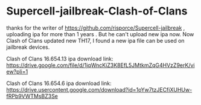 # Supercell-jailbreak-Clash-of-Clans

thanks for the writer of https://github.com/risporce/Supercell-jailbreak , uploading ipa for more than 1 years . But he can't upload new ipa now. Now Clash of Clans updated new TH17, I found a new ipa file can be used on jailbreak devices.

Clash of Clans 16.654.13 ipa download link: https://drive.google.com/file/d/1jqWncKiZ3K8EfL5JMtkmZqG4HVzZ9erK/view?pli=1

Clash of Clans 16.654.6 ipa download link: https://drive.usercontent.google.com/download?id=1oYw7tzJECfiXUHUw-fRPb9VWTMsBZ3Se
